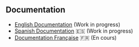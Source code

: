 Documentation 
-------------

* [English Documentation](./en) (Work in progress)
* [Spanish Documentation](./es) :es: (Work in progress)
* [Documentation Française](fr.md) :fr: (En cours)
